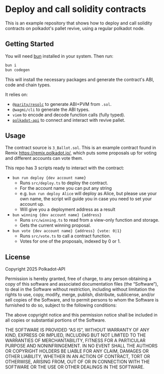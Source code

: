 # Deploy and call solidity contracts

This is an example repository that shows how to deploy and call solidity contracts on polkadot's pallet revive, using a regular polkadot node.

## Getting Started

You will need [bun](https://bun.com/) installed in your system. Then run:

```sh
bun i
bun codegen
```

This will install the necessary packages and generate the contract's ABI, code and chain types.

It relies on:

- [`@parity/resolc`](https://github.com/paritytech/revive) to generate ABI+PVM from `.sol`.
- `@wagmi/cli` to generate the ABI types.
- `viem` to encode and decode function calls (fully typed).
- [`polkadot-api`](https://papi.how/) to connect and interact with revive pallet.

## Usage

The contract source is `3_Ballot.sol`. This is an example contract found in Remix https://remix.polkadot.io/, which puts some proposals up for voting and different accounts can vote them.

This repo has 3 scripts ready to interact with the contract:

- `bun run deploy {dev account name}`
  - Runs `src/deploy.ts` to deploy the contract.
  - For the account name you can put any string
  - e.g. `bun run deploy Alice` will deploy as Alice, but please use your own name, the script will guide you in case you need to set your account up.
  - Will give you a deployment address as a result
- `bun winning {dev account name} {address}`
  - Runs `src/winning.ts` to read from a view-only function and storage.
  - Gets the current winning proposal.
- `bun vote {dev account name} {address} {vote: 0|1}`
  - Runs `src/vote.ts` to call a contract function.
  - Votes for one of the proposals, indexed by 0 or 1.

## License

Copyright 2025 Polkadot-API

Permission is hereby granted, free of charge, to any person obtaining a copy of this software and associated documentation files (the “Software”), to deal in the Software without restriction, including without limitation the rights to use, copy, modify, merge, publish, distribute, sublicense, and/or sell copies of the Software, and to permit persons to whom the Software is furnished to do so, subject to the following conditions:

The above copyright notice and this permission notice shall be included in all copies or substantial portions of the Software.

THE SOFTWARE IS PROVIDED “AS IS”, WITHOUT WARRANTY OF ANY KIND, EXPRESS OR IMPLIED, INCLUDING BUT NOT LIMITED TO THE WARRANTIES OF MERCHANTABILITY, FITNESS FOR A PARTICULAR PURPOSE AND NONINFRINGEMENT. IN NO EVENT SHALL THE AUTHORS OR COPYRIGHT HOLDERS BE LIABLE FOR ANY CLAIM, DAMAGES OR OTHER LIABILITY, WHETHER IN AN ACTION OF CONTRACT, TORT OR OTHERWISE, ARISING FROM, OUT OF OR IN CONNECTION WITH THE SOFTWARE OR THE USE OR OTHER DEALINGS IN THE SOFTWARE.
